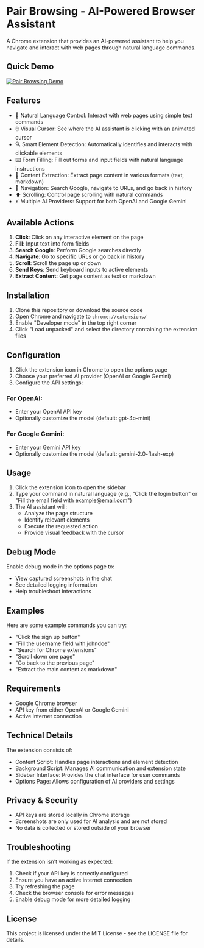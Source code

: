 # Pair Browsing - AI-Powered Browser Assistant

A Chrome extension that provides an AI-powered assistant to help you navigate and interact with web pages through natural language commands.

## Quick Demo
[![Pair Browsing Demo](https://img.youtube.com/vi/yEKWRmQASDo/maxresdefault.jpg)]([https://www.youtube.com/watch?v=yEKWRmQASDo] "Pair Browsing Demo")

## Features

- 🤖 Natural Language Control: Interact with web pages using simple text commands
- 🖱️ Visual Cursor: See where the AI assistant is clicking with an animated cursor
- 🔍 Smart Element Detection: Automatically identifies and interacts with clickable elements
- ⌨️ Form Filling: Fill out forms and input fields with natural language instructions
- 📜 Content Extraction: Extract page content in various formats (text, markdown)
- 🔄 Navigation: Search Google, navigate to URLs, and go back in history
- ⬆️ Scrolling: Control page scrolling with natural commands
- ⚡ Multiple AI Providers: Support for both OpenAI and Google Gemini

## Available Actions

1. **Click**: Click on any interactive element on the page
2. **Fill**: Input text into form fields
3. **Search Google**: Perform Google searches directly
4. **Navigate**: Go to specific URLs or go back in history
5. **Scroll**: Scroll the page up or down
6. **Send Keys**: Send keyboard inputs to active elements
7. **Extract Content**: Get page content as text or markdown

## Installation

1. Clone this repository or download the source code
2. Open Chrome and navigate to `chrome://extensions/`
3. Enable "Developer mode" in the top right corner
4. Click "Load unpacked" and select the directory containing the extension files

## Configuration

1. Click the extension icon in Chrome to open the options page
2. Choose your preferred AI provider (OpenAI or Google Gemini)
3. Configure the API settings:

### For OpenAI:
- Enter your OpenAI API key
- Optionally customize the model (default: gpt-4o-mini)

### For Google Gemini:
- Enter your Gemini API key
- Optionally customize the model (default: gemini-2.0-flash-exp)

## Usage

1. Click the extension icon to open the sidebar
2. Type your command in natural language (e.g., "Click the login button" or "Fill the email field with example@email.com")
3. The AI assistant will:
   - Analyze the page structure
   - Identify relevant elements
   - Execute the requested action
   - Provide visual feedback with the cursor

## Debug Mode

Enable debug mode in the options page to:
- View captured screenshots in the chat
- See detailed logging information
- Help troubleshoot interactions

## Examples

Here are some example commands you can try:

- "Click the sign up button"
- "Fill the username field with johndoe"
- "Search for Chrome extensions"
- "Scroll down one page"
- "Go back to the previous page"
- "Extract the main content as markdown"

## Requirements

- Google Chrome browser
- API key from either OpenAI or Google Gemini
- Active internet connection

## Technical Details

The extension consists of:
- Content Script: Handles page interactions and element detection
- Background Script: Manages AI communication and extension state
- Sidebar Interface: Provides the chat interface for user commands
- Options Page: Allows configuration of AI providers and settings

## Privacy & Security

- API keys are stored locally in Chrome storage
- Screenshots are only used for AI analysis and are not stored
- No data is collected or stored outside of your browser

## Troubleshooting

If the extension isn't working as expected:
1. Check if your API key is correctly configured
2. Ensure you have an active internet connection
3. Try refreshing the page
4. Check the browser console for error messages
5. Enable debug mode for more detailed logging

## License

This project is licensed under the MIT License - see the LICENSE file for details. 
